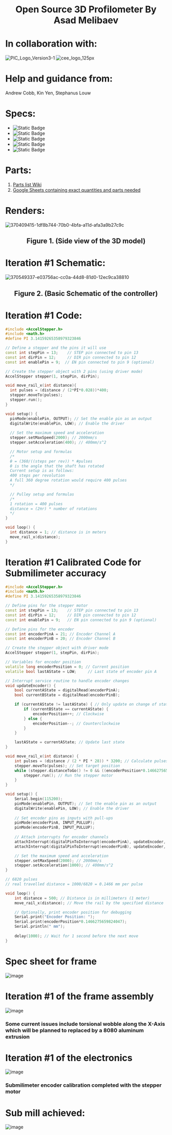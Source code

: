 # <div align = "Center" > Open Source 3D Profilometer By Asad Melibaev
</div>

# In collaboration with:
![PIC_Logo_Version3-1](https://github.com/user-attachments/assets/17cbd89d-2607-47e3-9363-86e45fdb013c)
![cee_logo_125px](https://github.com/user-attachments/assets/006992ca-56f5-472b-9f67-138f40989d7f)

# Help and guidance from:
Andrew Cobb, Kin Yen, Stephanus Louw

# Specs:
- ![Static Badge](https://img.shields.io/badge/Language-C-blue)
- ![Static Badge](https://img.shields.io/badge/Tech-LiDAR-red)
- ![Static Badge](https://img.shields.io/badge/Precision-Submilimeter-green)
- ![Static Badge](https://img.shields.io/badge/Accuracy-Submilimeter-green)
- ![Static Badge](https://img.shields.io/badge/Repeatibility-Submilimeter-green)

# Parts:
1. [Parts list Wiki](https://docs.google.com/document/d/1qKMDZtSdquMjX08xfJKCa0uS36UHgNZ3eyHph81zQOM/edit)
2. [Google Sheets containing exact quantities and parts needed](https://docs.google.com/spreadsheets/d/1ZoPqY9_Fw6rnbfQ8UKPL65L5WncEJa40W8i2KiA_dJQ/edit?gid=0#gid=0)

# Renders:

![370409415-1df8b744-70b0-4bfa-a11d-afa3a9b27c9c](https://github.com/user-attachments/assets/2b34529f-097a-49ef-b5af-636d91c5e30e)
## <div align = "Center" > Figure 1. (Side view of the 3D model)
</div>

# Iteration #1 Schematic:

![370549337-e03756ac-cc0a-44d8-81d0-12ec9ca38810](https://github.com/user-attachments/assets/c86bd222-eb04-4c2a-aee0-ba2ea33dbb47)
## <div align = "Center" > Figure 2. (Basic Schematic of the controller)
</div>

# Iteration #1 Code:

```cpp
#include <AccelStepper.h>
#include <math.h>
#define PI 3.14159265358979323846

// Define a stepper and the pins it will use
const int stepPin = 13;    // STEP pin connected to pin 13
const int dirPin = 12;     // DIR pin connected to pin 12
const int enablePin = 9;  // EN pin connected to pin 9 (optional)

// Create the stepper object with 2 pins (using driver mode)
AccelStepper stepper(1, stepPin, dirPin);

void move_rail_x(int distance){
  int pulses = (distance / (2*PI*0.028))*400;
  stepper.moveTo(pulses);
  stepper.run();
}

void setup() {
  pinMode(enablePin, OUTPUT); // Set the enable pin as an output
  digitalWrite(enablePin, LOW); // Enable the driver
  
  // Set the maximum speed and acceleration
  stepper.setMaxSpeed(2000); // 2000mm/s
  stepper.setAcceleration(400); // 400mm/s^2

  // Motor setup and formulas
  /*
  θ = (360/((steps per rev)) * #pulses
  θ is the angle that the shaft has rotated
  Current setup is as follows:
  400 steps per revolution
  A full 360 degree rotation would require 400 pulses
  */

  // Pulley setup and formulas
  /*
  1 rotation = 400 pulses
  distance = (2πr) * number of rotations
  */
}

void loop() {
  int distance = 1; // distance is in meters
  move_rail_x(distance);
}
```

# Iteration #1 Calibrated Code for Submilimeter accuracy
```cpp
#include <AccelStepper.h>
#include <math.h>
#define PI 3.14159265358979323846

// Define pins for the stepper motor
const int stepPin = 13;    // STEP pin connected to pin 13
const int dirPin = 12;     // DIR pin connected to pin 12
const int enablePin = 9;   // EN pin connected to pin 9 (optional)

// Define pins for the encoder
const int encoderPinA = 21; // Encoder Channel A
const int encoderPinB = 20; // Encoder Channel B

// Create the stepper object with driver mode
AccelStepper stepper(1, stepPin, dirPin);

// Variables for encoder position
volatile long encoderPosition = 0; // Current position
volatile bool lastAState = LOW;     // Last state of encoder pin A

// Interrupt service routine to handle encoder changes
void updateEncoder() {
    bool currentAState = digitalRead(encoderPinA);
    bool currentBState = digitalRead(encoderPinB);

    if (currentAState != lastAState) { // Only update on change of state
        if (currentBState == currentAState) {
            encoderPosition++; // Clockwise
        } else {
            encoderPosition--; // Counterclockwise
        }
    }

    lastAState = currentAState; // Update last state
}

void move_rail_x(int distance) {
    int pulses = (distance / (2 * PI * 28)) * 3200; // Calculate pulses for the given distance
    stepper.moveTo(pulses); // Set target position
    while (stepper.distanceToGo() != 0 && ((encoderPosition*0.1466275659824047) == distance)) { // Move until the target position is reached and verified by encoder
        stepper.run(); // Run the stepper motor
    }
}

void setup() {
    Serial.begin(115200);
    pinMode(enablePin, OUTPUT); // Set the enable pin as an output
    digitalWrite(enablePin, LOW); // Enable the driver
    
    // Set encoder pins as inputs with pull-ups
    pinMode(encoderPinA, INPUT_PULLUP);
    pinMode(encoderPinB, INPUT_PULLUP);
    
    // Attach interrupts for encoder channels
    attachInterrupt(digitalPinToInterrupt(encoderPinA), updateEncoder, CHANGE);
    attachInterrupt(digitalPinToInterrupt(encoderPinB), updateEncoder, CHANGE);

    // Set the maximum speed and acceleration
    stepper.setMaxSpeed(2000); // 2000mm/s
    stepper.setAcceleration(1000); // 400mm/s^2
}

// 6820 pulses
// real travelled distance = 1000/6820 = 0.1466 mm per pulse

void loop() {
    int distance = 500; // Distance is in millimeters (1 meter)
    move_rail_x(distance); // Move the rail by the specified distance

    // Optionally, print encoder position for debugging
    Serial.print("Encoder Position: ");
    Serial.print(encoderPosition*0.1466275659824047);
    Serial.println(" mm");
    
    delay(1000); // Wait for 1 second before the next move
}
```

# Spec sheet for frame
![image](https://github.com/user-attachments/assets/1d78618b-e48f-44f0-9139-ca29d3cbe0ff)

# Iteration #1 of the frame assembly
![image](https://github.com/user-attachments/assets/d379a351-0e1b-4eab-8d46-dd3683de833d)
### Some current issues include torsional wobble along the X-Axis which will be planned to replaced by a 8080 aluminum extrusion

# Iteration #1 of the electronics
![image](https://github.com/user-attachments/assets/8821cd9f-d167-477e-ad44-f5d820c94e56)
### Submilimeter encoder calibration completed with the stepper motor

# Sub mill achieved:
![image](https://github.com/user-attachments/assets/9b63d809-6dc8-4725-9c5b-83a01d76cedc)




